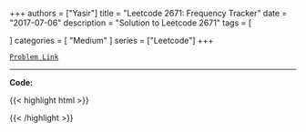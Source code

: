 
+++
authors = ["Yasir"]
title = "Leetcode 2671: Frequency Tracker"
date = "2017-07-06"
description = "Solution to Leetcode 2671"
tags = [
    
]
categories = [
    "Medium"
]
series = ["Leetcode"]
+++



[`Problem Link`](https://leetcode.com/problems/frequency-tracker/description/)

---

**Code:**

{{< highlight html >}}

{{< /highlight >}}

